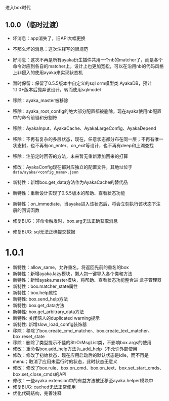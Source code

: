 进入box时代

## 1.0.0 （临时过渡）

- 坏消息：app消失了，旧API大幅更换
- 不那么坏的消息：这次注释写的很规范
- 好消息：这次不再是所有ayaka衍生插件共用一个nb的matcher了，而是各个命令对应到各自的matcher上，设计上也更加宽松，可以在沿用nb的代码风格上非侵入的使用ayaka来实现状态机

- 暂时保留：保留了0.5.5版本中自定义的sql orm模型类 AyakaDB，预计1.1.0+版本后抛弃该设计，转而使用sqlmodel
- 移除：ayaka_master被移除
- 移除：ayaka_root_config的绝大部分配置都被删除，现在ayaka使用nb配置中的命令前缀和分割符
- 移除：AyakaInput、AyakaCache、AyakaLargeConfig、AyakaDepend
- 移除：不再有复杂的多层状态，现在，任意状态都分布在同一层；不再有唯一状态树，也不再有on_enter、on_exit等设计，也不再有deep和上溯查找
- 移除：注册定时回答的方法，未来暂无重新添加回来的打算
- 修改：AyakaConfig现在都对应独立的配置文件，其地址位于`data/ayaka/<config_name>.json`
- 新特性：新增box.get_data方法作为AyakaCache的替代品
- 新特性：重新设计实现了0.5.5版本的帮助、查看状态功能
- 新特性：on_immediate，当ayaka进入该状态后，将会立刻执行该状态下注册的回调函数
- 修复BUG：非命令触发时，box.arg无法正确获取消息
- 修复BUG: sql无法正确提交数据

# 1.0.1

- 新特性：allow_same，允许重名，将返回先前的重名的box
- 新特性：新增ayaka.lazy模块，懒人包一键导入各个类和方法
- 新特性：新增ayaka.master模块，将帮助、查看状态功能整合进 盒子管理器
- 新特性：box.matcher_state属性
- 新特性：box.help属性
- 新特性: box.send_help方法
- 新特性: box.get_data方法
- 新特性: box.get_arbitrary_data方法
- 新特性: 关闭恼人的duplicated warning提示
- 新特性: 新增slow_load_config装饰器
- 移除：移除了box.create_cmd_matcher、box.create_text_matcher、box.reset_state
- 移除：删除了类型提示不佳的StrOrMsgList类，不影响box.args的使用
- 修改：重命名box.add_help方法为_add_help（不允许外部使用
- 修改：修改了初始状态，现在应用启动后的默认状态是idle，而不再是menu；取消了应用未运行时的状态，此时状态无意义
- 修改：修改了box.rule、box.on_cmd、box.on_text、box.set_start_cmds、box.set_close_cmds的API
- 修改：一些ayaka.extension中的有益方法被迁移至ayaka.helper模块中
- 修复BUG: cached无法正常使用
- 优化代码结构，完善注释

